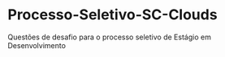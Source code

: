 # Processo-Seletivo-SC-Clouds
Questões de desafio para o processo seletivo de Estágio em Desenvolvimento
